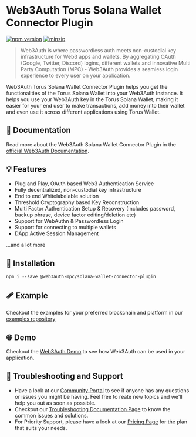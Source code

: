 # Web3Auth Torus Solana Wallet Connector Plugin

[![npm version](https://img.shields.io/npm/v/@web3auth-mpc/solana-wallet-connector-plugin?label=%22%22)](https://www.npmjs.com/package/@web3auth-mpc/solana-wallet-connector-plugin/v/latest)
[![minzip](https://img.shields.io/bundlephobia/minzip/@web3auth-mpc/solana-wallet-connector-plugin?label=%22%22)](https://bundlephobia.com/result?p=@web3auth-mpc/solana-wallet-connector-plugin@latest)

> Web3Auth is where passwordless auth meets non-custodial key infrastructure for Web3 apps and wallets. By aggregating OAuth (Google, Twitter, Discord) logins, different wallets and innovative Multi Party Computation (MPC) - Web3Auth provides a seamless login experience to every user on your application.

Web3Auth Torus Solana Wallet Connector Plugin helps you get the functionalities of the Torus Solana Wallet into your Web3Auth Instance. It helps you use your Web3Auth key in the Torus Solana Wallet, making it easier for your end user to make transactions, add money into their wallet and even use it across different applications using Torus Wallet.

## 📖 Documentation

Read more about the Web3Auth Solana Wallet Connector Plugin in the [official Web3Auth Documentation](https://web3auth.io/docs/sdk/web/plugins/solana-wallet).

## 💡 Features
- Plug and Play, OAuth based Web3 Authentication Service
- Fully decentralized, non-custodial key infrastructure
- End to end Whitelabelable solution
- Threshold Cryptography based Key Reconstruction
- Multi Factor Authentication Setup & Recovery (Includes password, backup phrase, device factor editing/deletion etc)
- Support for WebAuthn & Passwordless Login
- Support for connecting to multiple wallets
- DApp Active Session Management

...and a lot more

## 🔗 Installation

```shell
npm i --save @web3auth-mpc/solana-wallet-connector-plugin
```

## 🩹 Example

Checkout the examples for your preferred blockchain and platform in our [examples repository](https://github.com/Web3Auth/examples/)

## 🌐 Demo

Checkout the [Web3Auth Demo](https://demo-app.web3auth.io/) to see how Web3Auth can be used in your application.

## 💬 Troubleshooting and Support

- Have a look at our [Community Portal](https://community.web3auth.io/) to see if anyone has any questions or issues you might be having. Feel free to reate new topics and we'll help you out as soon as possible.
- Checkout our [Troubleshooting Documentation Page](https://web3auth.io/docs/troubleshooting) to know the common issues and solutions.
- For Priority Support, please have a look at our [Pricing Page](https://web3auth.io/pricing.html) for the plan that suits your needs.
